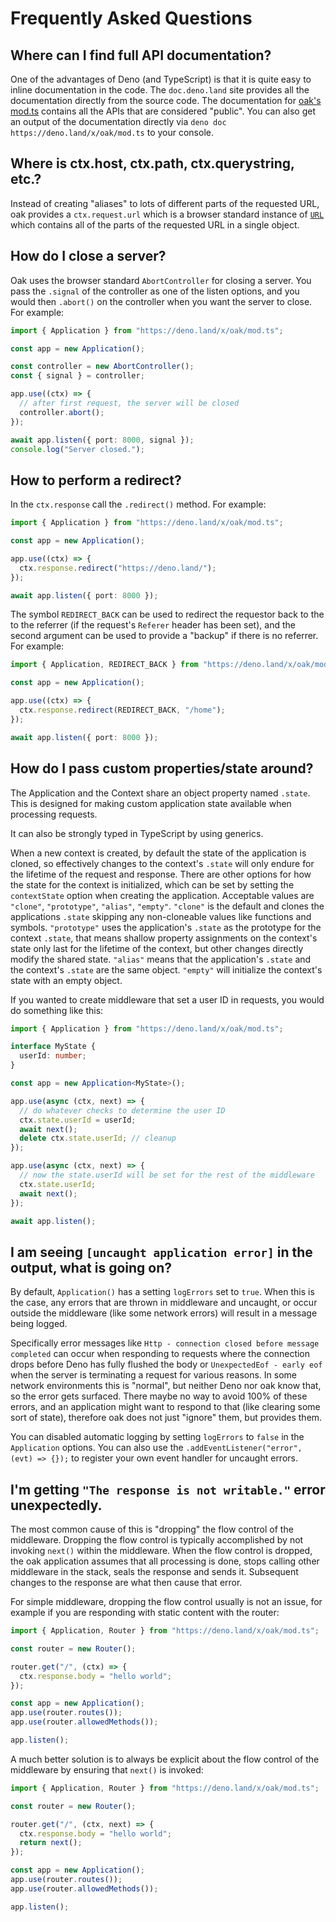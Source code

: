 # Frequently Asked Questions

## Where can I find full API documentation?

One of the advantages of Deno (and TypeScript) is that it is quite easy to
inline documentation in the code. The `doc.deno.land` site provides all the
documentation directly from the source code. The documentation for
[oak's mod.ts](https://doc.deno.land/https/deno.land/x/oak/mod.ts) contains all
the APIs that are considered "public". You can also get an output of the
documentation directly via `deno doc https://deno.land/x/oak/mod.ts` to your
console.

## Where is ctx.host, ctx.path, ctx.querystring, etc.?

Instead of creating "aliases" to lots of different parts of the requested URL,
oak provides a `ctx.request.url` which is a browser standard instance of
[`URL`](https://developer.mozilla.org/en-US/docs/Web/API/URL) which contains all
of the parts of the requested URL in a single object.

## How do I close a server?

Oak uses the browser standard `AbortController` for closing a server. You pass
the `.signal` of the controller as one of the listen options, and you would then
`.abort()` on the controller when you want the server to close. For example:

```ts
import { Application } from "https://deno.land/x/oak/mod.ts";

const app = new Application();

const controller = new AbortController();
const { signal } = controller;

app.use((ctx) => {
  // after first request, the server will be closed
  controller.abort();
});

await app.listen({ port: 8000, signal });
console.log("Server closed.");
```

## How to perform a redirect?

In the `ctx.response` call the `.redirect()` method. For example:

```ts
import { Application } from "https://deno.land/x/oak/mod.ts";

const app = new Application();

app.use((ctx) => {
  ctx.response.redirect("https://deno.land/");
});

await app.listen({ port: 8000 });
```

The symbol `REDIRECT_BACK` can be used to redirect the requestor back to the to
the referrer (if the request's `Referer` header has been set), and the second
argument can be used to provide a "backup" if there is no referrer. For example:

```ts
import { Application, REDIRECT_BACK } from "https://deno.land/x/oak/mod.ts";

const app = new Application();

app.use((ctx) => {
  ctx.response.redirect(REDIRECT_BACK, "/home");
});

await app.listen({ port: 8000 });
```

## How do I pass custom properties/state around?

The Application and the Context share an object property named `.state`. This is
designed for making custom application state available when processing requests.

It can also be strongly typed in TypeScript by using generics.

When a new context is created, by default the state of the application is
cloned, so effectively changes to the context's `.state` will only endure for
the lifetime of the request and response. There are other options for how the
state for the context is initialized, which can be set by setting the
`contextState` option when creating the application. Acceptable values are
`"clone"`, `"prototype"`, `"alias"`, `"empty"`. `"clone"` is the default and
clones the applications `.state` skipping any non-cloneable values like
functions and symbols. `"prototype"` uses the application's `.state` as the
prototype for the context `.state`, that means shallow property assignments on
the context's state only last for the lifetime of the context, but other changes
directly modify the shared state. `"alias"` means that the application's
`.state` and the context's `.state` are the same object. `"empty"` will
initialize the context's state with an empty object.

If you wanted to create middleware that set a user ID in requests, you would do
something like this:

```ts
import { Application } from "https://deno.land/x/oak/mod.ts";

interface MyState {
  userId: number;
}

const app = new Application<MyState>();

app.use(async (ctx, next) => {
  // do whatever checks to determine the user ID
  ctx.state.userId = userId;
  await next();
  delete ctx.state.userId; // cleanup
});

app.use(async (ctx, next) => {
  // now the state.userId will be set for the rest of the middleware
  ctx.state.userId;
  await next();
});

await app.listen();
```

## I am seeing `[uncaught application error]` in the output, what is going on?

By default, `Application()` has a setting `logErrors` set to `true`. When this
is the case, any errors that are thrown in middleware and uncaught, or occur
outside the middleware (like some network errors) will result in a message being
logged.

Specifically error messages like
`Http - connection closed before message completed` can occur when responding to
requests where the connection drops before Deno has fully flushed the body or
`UnexpectedEof - early eof` when the server is terminating a request for various
reasons. In some network environments this is "normal", but neither Deno nor oak
know that, so the error gets surfaced. There maybe no way to avoid 100% of these
errors, and an application might want to respond to that (like clearing some
sort of state), therefore oak does not just "ignore" them, but provides them.

You can disabled automatic logging by setting `logErrors` to `false` in the
`Application` options. You can also use the
`.addEventListener("error", (evt) => {});` to register your own event handler
for uncaught errors.

## I'm getting `"The response is not writable."` error unexpectedly.

The most common cause of this is "dropping" the flow control of the middleware.
Dropping the flow control is typically accomplished by not invoking `next()`
within the middleware. When the flow control is dropped, the oak application
assumes that all processing is done, stops calling other middleware in the
stack, seals the response and sends it. Subsequent changes to the response are
what then cause that error.

For simple middleware, dropping the flow control usually is not an issue, for
example if you are responding with static content with the router:

```ts
import { Application, Router } from "https://deno.land/x/oak/mod.ts";

const router = new Router();

router.get("/", (ctx) => {
  ctx.response.body = "hello world";
});

const app = new Application();
app.use(router.routes());
app.use(router.allowedMethods());

app.listen();
```

A much better solution is to always be explicit about the flow control of the
middleware by ensuring that `next()` is invoked:

```ts
import { Application, Router } from "https://deno.land/x/oak/mod.ts";

const router = new Router();

router.get("/", (ctx, next) => {
  ctx.response.body = "hello world";
  return next();
});

const app = new Application();
app.use(router.routes());
app.use(router.allowedMethods());

app.listen();
```
